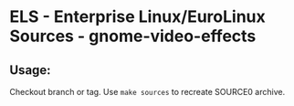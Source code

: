 # ELS - Enterprise Linux/EuroLinux Sources - gnome-video-effects
 
## Usage:
  Checkout branch or tag. Use `make sources` to recreate  SOURCE0 archive.
